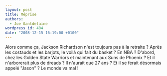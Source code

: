```yaml
---
layout: post
title: Méprise
authors:
  - Joe Gantdelaine
wordpress_id: 484
date: "2008-12-15 16:19:00 +0100"
---
```


Alors comme ça, Jackson Richardson n'est toujours pas à la retraite ? Après les
costauds et les barjots, le voilà qui fait du basket ? En NBA ? D'abord, chez
les Golden State Warriors et maintenant aux Suns de Phoenix ? Et il n'arborerait
plus de dreads ? Il n'aurait que 27 ans ? Et il se ferait désormais appelé
"Jason" ? Le monde va mal !
